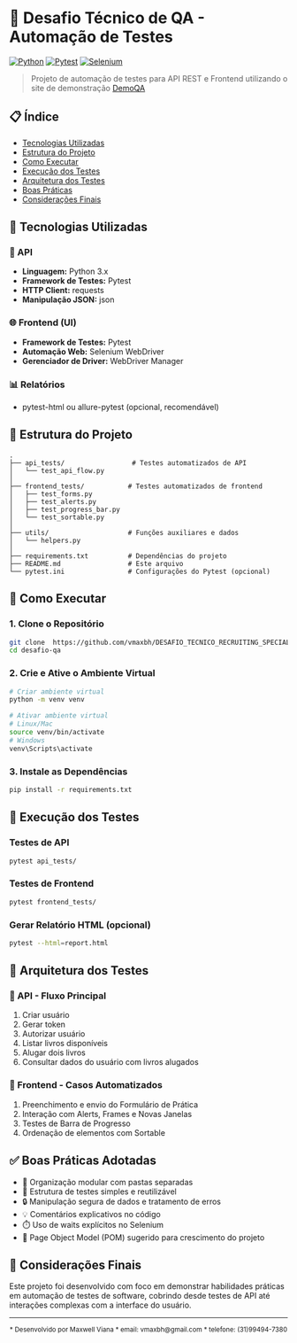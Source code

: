 # 🧪 Desafio Técnico de QA - Automação de Testes

[![Python](https://img.shields.io/badge/Python-3.x-blue.svg)](https://www.python.org/)
[![Pytest](https://img.shields.io/badge/Pytest-Latest-green.svg)](https://docs.pytest.org/)
[![Selenium](https://img.shields.io/badge/Selenium-Latest-orange.svg)](https://www.selenium.dev/)

> Projeto de automação de testes para API REST e Frontend utilizando o site de demonstração [DemoQA](https://demoqa.com)

## 📋 Índice

- [Tecnologias Utilizadas](#-tecnologias-utilizadas)
- [Estrutura do Projeto](#-estrutura-do-projeto)
- [Como Executar](#-como-executar)
- [Execução dos Testes](#-execução-dos-testes)
- [Arquitetura dos Testes](#-arquitetura-dos-testes)
- [Boas Práticas](#-boas-práticas)
- [Considerações Finais](#-considerações-finais)

## 🔧 Tecnologias Utilizadas

### 📡 API
- **Linguagem:** Python 3.x
- **Framework de Testes:** Pytest
- **HTTP Client:** requests
- **Manipulação JSON:** json

### 🌐 Frontend (UI)
- **Framework de Testes:** Pytest
- **Automação Web:** Selenium WebDriver
- **Gerenciador de Driver:** WebDriver Manager

### 📊 Relatórios
- pytest-html ou allure-pytest (opcional, recomendável)

## 📁 Estrutura do Projeto

```
.
├── api_tests/                 # Testes automatizados de API
│   └── test_api_flow.py
│
├── frontend_tests/           # Testes automatizados de frontend
│   ├── test_forms.py
│   ├── test_alerts.py
│   ├── test_progress_bar.py
│   └── test_sortable.py
│
├── utils/                    # Funções auxiliares e dados
│   └── helpers.py
│
├── requirements.txt          # Dependências do projeto
├── README.md                 # Este arquivo
└── pytest.ini                # Configurações do Pytest (opcional)
```

## 🚀 Como Executar

### 1. Clone o Repositório
```bash
git clone  https://github.com/vmaxbh/DESAFIO_TECNICO_RECRUITING_SPECIALIST_TECHNOLOGY.
cd desafio-qa
```

### 2. Crie e Ative o Ambiente Virtual
```bash
# Criar ambiente virtual
python -m venv venv

# Ativar ambiente virtual
# Linux/Mac
source venv/bin/activate
# Windows
venv\Scripts\activate
```

### 3. Instale as Dependências
```bash
pip install -r requirements.txt
```

## 🧪 Execução dos Testes

### Testes de API
```bash
pytest api_tests/
```

### Testes de Frontend
```bash
pytest frontend_tests/
```

### Gerar Relatório HTML (opcional)
```bash
pytest --html=report.html
```

## 🧱 Arquitetura dos Testes

### 🔹 API - Fluxo Principal
1. Criar usuário
2. Gerar token
3. Autorizar usuário
4. Listar livros disponíveis
5. Alugar dois livros
6. Consultar dados do usuário com livros alugados

### 🔹 Frontend - Casos Automatizados
1. Preenchimento e envio do Formulário de Prática
2. Interação com Alerts, Frames e Novas Janelas
3. Testes de Barra de Progresso
4. Ordenação de elementos com Sortable

## ✅ Boas Práticas Adotadas

- 📁 Organização modular com pastas separadas
- 🧪 Estrutura de testes simples e reutilizável
- 🔒 Manipulação segura de dados e tratamento de erros
- 💡 Comentários explicativos no código
- ⏱️ Uso de waits explícitos no Selenium
- 📐 Page Object Model (POM) sugerido para crescimento do projeto

## 📌 Considerações Finais

Este projeto foi desenvolvido com foco em demonstrar habilidades práticas em automação de testes de software, cobrindo desde testes de API até interações complexas com a interface do usuário.

---

<div align="center">
  <sub>
  * Desenvolvido por Maxwell Viana
  * email: vmaxbh@gmail.com
  * telefone: (31)99494-7380
  </sub>
</div>
